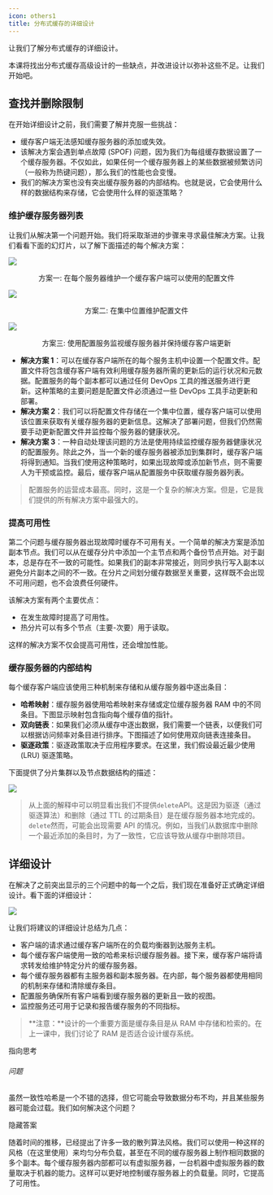 ```yaml
---
icon: others1
title: 分布式缓存的详细设计
---
```


让我们了解分布式缓存的详细设计。

本课将找出分布式缓存高级设计的一些缺点，并改进设计以弥补这些不足。让我们开始吧。

## 查找并删除限制

在开始详细设计之前，我们需要了解并克服一些挑战：

- 缓存客户端无法感知缓存服务器的添加或失效。
- 该解决方案会遇到单点故障 (SPOF) 问题，因为我们为每组缓存数据设置了一个缓存服务器。不仅如此，如果任何一个缓存服务器上的某些数据被频繁访问（一般称为热键问题），那么我们的性能也会变慢。
- 我们的解决方案也没有突出缓存服务器的内部结构。也就是说，它会使用什么样的数据结构来存储，它会使用什么样的驱逐策略？

### 维护缓存服务器列表

让我们从解决第一个问题开始。我们将采取渐进的步骤来寻求最佳解决方案。让我们看看下面的幻灯片，以了解下面描述的每个解决方案：

![](https://gitee.com/gaoxiang15125/pictureBed/raw/master/img/20230217120717.png)

<p align="center"p>方案一: 在每个服务器维护一个缓存客户端可以使用的配置文件</p>

![](https://gitee.com/gaoxiang15125/pictureBed/raw/master/img/20230217121054.png)

<p align="center">
    方案二: 在集中位置维护配置文件
</p>

![](https://gitee.com/gaoxiang15125/pictureBed/raw/master/img/20230217121212.png)

<p align="center">方案三: 使用配置服务监视缓存服务器并保持缓存客户端更新</p>



- **解决方案 1**：可以在缓存客户端所在的每个服务主机中设置一个配置文件。配置文件将包含缓存客户端有效利用缓存服务器所需的更新后的运行状况和元数据。配置服务的每个副本都可以通过任何 DevOps 工具的推送服务进行更新。这种策略的主要问题是配置文件必须通过一些 DevOps 工具手动更新和部署。
- **解决方案 2**：我们可以将配置文件存储在一个集中位置，缓存客户端可以使用该位置来获取有关缓存服务器的更新信息。这解决了部署问题，但我们仍然需要手动更新配置文件并监控每个服务器的健康状况。
- **解决方案 3**：一种自动处理该问题的方法是使用持续监控缓存服务器健康状况的配置服务。除此之外，当一个新的缓存服务器被添加到集群时，缓存客户端将得到通知。当我们使用这种策略时，如果出现故障或添加新节点，则不需要人为干预或监控。最后，缓存客户端从配置服务中获取缓存服务器列表。

> 配置服务的运营成本最高。同时，这是一个复杂的解决方案。但是，它是我们提供的所有解决方案中最强大的。

### 提高可用性

第二个问题与缓存服务器出现故障时缓存不可用有关。一个简单的解决方案是添加副本节点。我们可以从在缓存分片中添加一个主节点和两个备份节点开始。对于副本，总是存在不一致的可能性。如果我们的副本非常接近，则同步执行写入副本以避免分片副本之间的不一致。在分片之间划分缓存数据至关重要，这样既不会出现不可用问题，也不会浪费任何硬件。

该解决方案有两个主要优点：

- 在发生故障时提高了可用性。
- 热分片可以有多个节点（主要-次要）用于读取。

这样的解决方案不仅会提高可用性，还会增加性能。

### 缓存服务器的内部结构

每个缓存客户端应该使用三种机制来存储和从缓存服务器中逐出条目：

- **哈希映射**：缓存服务器使用哈希映射来存储或定位缓存服务器 RAM 中的不同条目。下图显示映射包含指向每个缓存值的指针。
- **双向链表**：如果我们必须从缓存中逐出数据，我们需要一个链表，以便我们可以根据访问频率对条目进行排序。下图描述了如何使用双向链表连接条目。
- **驱逐政策**：驱逐政策取决于应用程序要求。在这里，我们假设最近最少使用 (LRU) 驱逐策略。

下面提供了分片集群以及节点数据结构的描述：

![](https://gitee.com/gaoxiang15125/pictureBed/raw/master/img/20230217121329.png)

> 从上面的解释中可以明显看出我们不提供`delete`API。这是因为驱逐（通过驱逐算法）和删除（通过 TTL 的过期条目）是在缓存服务器本地完成的。`delete`然而，可能会出现需要 API 的情况。例如，当我们从数据库中删除一个最近添加的条目时，为了一致性，它应该导致从缓存中删除项目。

## 详细设计

在解决了之前突出显示的三个问题中的每一个之后，我们现在准备好正式确定详细设计。看下面的详细设计：

![](https://gitee.com/gaoxiang15125/pictureBed/raw/master/img/20230217121401.png)

让我们将建议的详细设计总结为几点：

- 客户端的请求通过缓存客户端所在的负载均衡器到达服务主机。
- 每个缓存客户端使用一致的哈希来标识缓存服务器。接下来，缓存客户端将请求转发给维护特定分片的缓存服务器。
- 每个缓存服务器都有主服务器和副本服务器。在内部，每个服务器都使用相同的机制来存储和清除缓存条目。
- 配置服务确保所有客户端看到缓存服务器的更新且一致的视图。
- 监控服务还可用于记录和报告缓存服务的不同指标。

> **注意：**设计的一个重要方面是缓存条目是从 RAM 中存储和检索的。在上一课中，我们讨论了 RAM 是否适合设计缓存系统。

指向思考

###### 问题

虽然一致性哈希是一个不错的选择，但它可能会导致数据分布不均，并且某些服务器可能会过载。我们如何解决这个问题？

隐藏答案

随着时间的推移，已经提出了许多一致的散列算法风格。我们可以使用一种这样的风格（在这里使用）来均匀分布负载，甚至在不同的缓存服务器上制作相同数据的多个副本。每个缓存服务器内部都可以有虚拟服务器，一台机器中虚拟服务器的数量取决于机器的能力。这样可以更好地控制缓存服务器上的负载量。同时，它提高了可用性。
